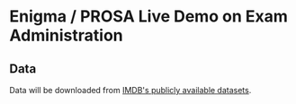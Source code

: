 # Enigma / PROSA Live Demo on Exam Administration

## Data

Data will be downloaded from [IMDB's publicly available datasets](https://www.imdb.com/interfaces/).

